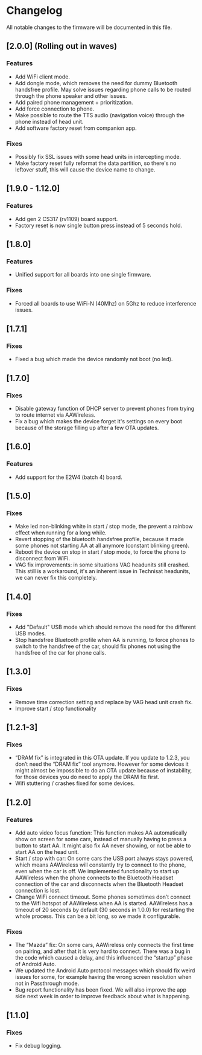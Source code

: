 # Changelog

All notable changes to the firmware will be documented in this file.

## [2.0.0] (Rolling out in waves)

### Features
- Add WiFi client mode.
- Add dongle mode, which removes the need for dummy Bluetooth handsfree profile. May solve issues regarding phone calls to be routed through the phone speaker and other issues.
- Add paired phone management + prioritization.
- Add force connection to phone.
- Make possible to route the TTS audio (navigation voice) through the phone instead of head unit.
- Add software factory reset from companion app.

### Fixes
- Possibly fix SSL issues with some head units in intercepting mode.
- Make factory reset fully reformat the data partition, so there's no leftover stuff, this will cause the device name to change.

## [1.9.0 - 1.12.0]

### Features
- Add gen 2 CS317 (rv1109) board support.
- Factory reset is now single button press instead of 5 seconds hold.

## [1.8.0]

### Features
- Unified support for all boards into one single firmware.

### Fixes
- Forced all boards to use WiFi-N (40Mhz) on 5Ghz to reduce interference issues.

## [1.7.1]

### Fixes
- Fixed a bug which made the device randomly not boot (no led).

## [1.7.0]

### Fixes

- Disable gateway function of DHCP server to prevent phones from trying to route internet via AAWireless.
- Fix a bug which makes the device forget it's settings on every boot because of the storage filling up after a few OTA updates.

## [1.6.0]

### Features

- Add support for the E2W4 (batch 4) board.

## [1.5.0]

### Fixes

- Make led non-blinking white in start / stop mode, the prevent a rainbow effect when running for a long while.
- Revert stopping of the bluetooth handsfree profile, because it made some phones not starting AA at all anymore (constant blinking green).
- Reboot the device on stop in start / stop mode, to force the phone to disconnect from WiFi.
- VAG fix improvements: in some situations VAG headunits still crashed. This still is a workaround, it's an inherent issue in Technisat headunits, we can never fix this completely.

## [1.4.0]

### Fixes

- Add "Default" USB mode which should remove the need for the different USB modes.
- Stop handsfree Bluetooth profile when AA is running, to force phones to switch to the handsfree of the car, should fix phones not using the handsfree of the car for phone calls.  

## [1.3.0]

### Fixes

- Remove time correction setting and replace by VAG head unit crash fix.
- Improve start / stop functionality

## [1.2.1-3]

### Fixes

- “DRAM fix” is integrated in this OTA update. If you update to 1.2.3, you don’t need the “DRAM fix” tool anymore. However for some devices it might almost be impossible to do an OTA update because of instability, for those devices you do need to apply the DRAM fix first.
- Wifi stuttering / crashes fixed for some devices.

## [1.2.0]

### Features

- Add auto video focus function: This function makes AA automatically show on screen for some cars, instead of manually having to press a button to start AA. It might also fix AA never showing, or not be able to start AA on the head unit.
- Start / stop with car: On some cars the USB port always stays powered, which means AAWireless will constantly try to connect to the phone, even when the car is off. We implemented functionality to start up AAWireless when the phone connects to the Bluetooth Headset connection of the car and disconnects when the Bluetooth Headset connection is lost.
- Change WiFi connect timeout. Some phones sometimes don’t connect to the Wifi hotspot of AAWireless when AA is started. AAWireless has a timeout of 20 seconds by default (30 seconds in 1.0.0) for restarting the whole process. This can be a bit long, so we made it configurable.

### Fixes

- The “Mazda” fix: On some cars, AAWireless only connects the first time on pairing, and after that it is very hard to connect. There was a bug in the code which caused a delay, and this influenced the “startup” phase of Android Auto.
- We updated the Android Auto protocol messages which should fix weird issues for some, for example having the wrong screen resolution when not in Passthrough mode.
- Bug report functionality has been fixed. We will also improve the app side next week in order to improve feedback about what is happening.

## [1.1.0]

### Fixes

- Fix debug logging.
